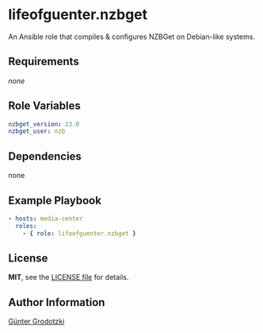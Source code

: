 # lifeofguenter.nzbget

An Ansible role that compiles & configures NZBGet on Debian-like systems.

## Requirements

_none_

## Role Variables

```yaml
nzbget_version: 23.0
nzbget_user: nzb
```

## Dependencies

none

## Example Playbook

```yaml
- hosts: media-center
  roles:
    - { role: lifeofguenter.nzbget }
```

## License

**MIT**, see the [LICENSE file](LICENSE) for details.

## Author Information

[Günter Grodotzki](https://www.lifeofguenter.de)
